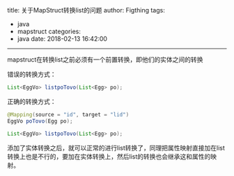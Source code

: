 title: 关于MapStruct转换list的问题
author: Figthing
tags:
  - java
  - mapstruct
categories:
  - java
date: 2018-02-13 16:42:00
---
mapstruct在转换list之前必须有一个前置转换，即他们的实体之间的转换 

错误的转换方式：
```java
List<EggVo> listpoTovo(List<Egg> po);
```

正确的转换方式：

```java
@Mapping(source = "id", target = "lid")
EggVo poTovo(Egg po);

List<EggVo> listpoTovo(List<Egg> po);
```

添加了实体转换之后，就可以正常的进行list转换了，同理把属性映射直接加在list转换上也是不行的，要加在实体转换上，然后list的转换也会继承这和属性的映射。